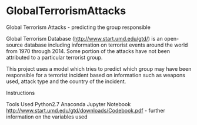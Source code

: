 # GlobalTerrorismAttacks
Global Terrorism Attacks - predicting the group responsible

Global Terrorism Database (http://www.start.umd.edu/gtd/) is an open-source database including information on terrorist events around the world from 1970 through 2014. Some portion of the attacks have not been attributed to a particular terrorist group.

This project uses a model which tries to predict which group may have been responsible for a terrorist incident based on information such as weapons used, attack type and the country of the incident.

Instructions

Tools Used
Python2.7
Anaconda
Jupyter Notebook
http://www.start.umd.edu/gtd/downloads/Codebook.pdf - further information on the variables used
